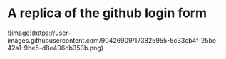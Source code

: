 <h1>A replica of the github login form</h1>
![image](https://user-images.githubusercontent.com/90426909/173825955-5c33cb4f-25be-42a1-9be5-d8e406db353b.png)
